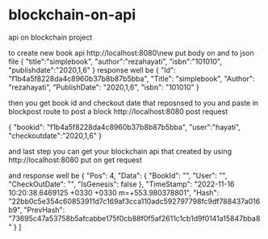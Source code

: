 # blockchain-on-api
api on blockchain project 


to create new book api
http://localhost:8080\new
put body on and to json file 
{
"title":"simplebook",
"author":"rezahayati",
"isbn":"101010",
"publishdate":"2020,1,6"
}
response well be
{
    "Id": "f1b4a5f8228da4c8960b37b8b87b5bba",
    "Title": "simplebook",
    "Author": "rezahayati",
    "PublishDate": "2020,1,6",
    "isbn": "101010"
}



then you get book id and checkout date that reposnsed to you and paste in blockpost route to post a block
http://localhost:8080 post request 



{
   "bookid": "f1b4a5f8228da4c8960b37b8b87b5bba",
   "user":"hayati",
   "checkoutdate":"2020,1,6"
}



and last step you can get your blockchain api that created by using 
http://localhost:8080   put on get request


and response well be 
   {
        "Pos": 4,
        "Data": {
            "BookId": "",
            "User": "",
            "CheckOutDate": "",
            "IsGenesis": false
        },
        "TimeStamp": "2022-11-16 10:20:38.6469125 +0330 +0330 m=+553.980378801",
        "Hash": "22bb0c5e354c60853911d7c169af3cca110adc592797798fc9df788437a016b9",
        "PrevHash": "73695c47a53758b5afcabbe175f0cb88f0f5af2611c1cb1d9f0141a15847bba8"
    }
]
